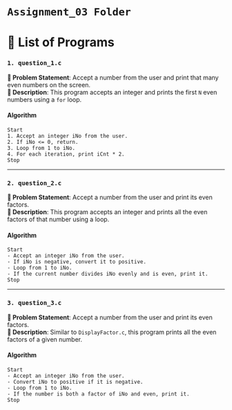 # `Assignment_03 Folder`

# 📂 List of Programs

### `1. question_1.c`
**📝 Problem Statement**: Accept a number from the user and print that many even numbers on the screen.<br>
**📌 Description**: This program accepts an integer and prints the first `N` even numbers using a `for` loop.

#### Algorithm
```
Start
1. Accept an integer iNo from the user.
2. If iNo <= 0, return.
3. Loop from 1 to iNo.
4. For each iteration, print iCnt * 2.
Stop
```

---

### `2. question_2.c`
**📝 Problem Statement**: Accept a number from the user and print its even factors.<br>
**📌 Description**: This program accepts an integer and prints all the even factors of that number using a loop.

#### Algorithm
```
Start
- Accept an integer iNo from the user.
- If iNo is negative, convert it to positive.
- Loop from 1 to iNo.
- If the current number divides iNo evenly and is even, print it.
Stop
```

---

### `3. question_3.c`
**📝 Problem Statement**: Accept a number from the user and print its even factors.<br>
**📌 Description**: Similar to `DisplayFactor.c`, this program prints all the even factors of a given number.

#### Algorithm
```
Start
- Accept an integer iNo from the user.
- Convert iNo to positive if it is negative.
- Loop from 1 to iNo.
- If the number is both a factor of iNo and even, print it.
Stop
```
